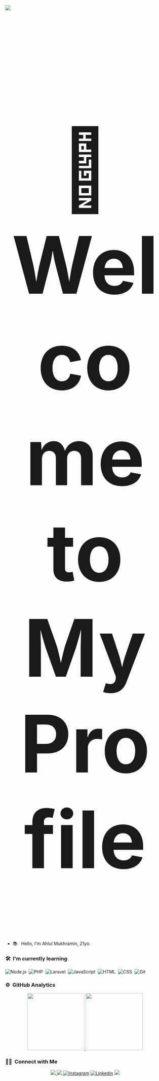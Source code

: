 ﻿<img src="https://user-images.githubusercontent.com/73097560/115834477-dbab4500-a447-11eb-908a-139a6edaec5c.gif">

<h1 align="center" style="font-size:250px">👋 Welcome to My Profile</h1>

- 📚 &nbsp; Hello, I'm Ahlul Mukhramin, 21yo.

### 🛠 &nbsp;I'm currently learning

![Node.js](https://img.shields.io/badge/-Node.js-280137?style=flat&logo=node.js)&nbsp;
![PHP](https://img.shields.io/badge/PHP-280137?style=flat&logo=php)&nbsp;
![Laravel](https://img.shields.io/badge/Laravel-280137?style=flat&logo=Laravel)&nbsp;
![JavaScript](https://img.shields.io/badge/-JavaScript-280137?style=flat&logo=javascript)&nbsp;
![HTML](https://img.shields.io/badge/-HTML-280137?style=flat&logo=HTML5)&nbsp;
![CSS](https://img.shields.io/badge/-CSS-280137?style=flat&logo=CSS3&logoColor=1572B6)&nbsp;
![Git](https://img.shields.io/badge/-Git-280137?style=flat&logo=git)&nbsp;

### ⚙️ &nbsp;GitHub Analytics

<p align="center" class="d-flex justify-content-center align-items-center">
  <a href="https://github.com/ahlulmukh">
  <img height="180em" src="https://github-readme-stats.vercel.app/api?username=ahlulmukh&theme=dracula&show_icons=true&hide_border=true&count_private=true"/>
  <img height="180em" src="https://github-readme-stats.vercel.app/api/top-langs/?username=ahlulmukh&theme=dracula&show_icons=true&hide_border=true&layout=compact"/>
  </a>
</p>

### 🤝🏻 &nbsp;Connect with Me

<p align="center">
<a href="www.aldev.my.id">
<img src="https://img.shields.io/badge/Website-aldev.my.id-blue">
<img src="https://img.shields.io/badge/Email-ahluldev20@gmail.com-purple">
<a href="https://www.instagram.com/ahlulmukh">
<img alt="Instagram" title="follow me <3" src="https://img.shields.io/badge/-ahlulmukh-E4405F?style=flat&logo=Instagram&logoColor=white"/></a>
<a href="https://www.linkedin.com/in/ahlulmukh/">
<img alt="Linkedin" src="https://img.shields.io/badge/-ahlulmukh-4E94EC?style=flat&logo=Linkedin&logoColor=0a0b24"/></a>
<img src="https://user-images.githubusercontent.com/73097560/115834477-dbab4500-a447-11eb-908a-139a6edaec5c.gif">
